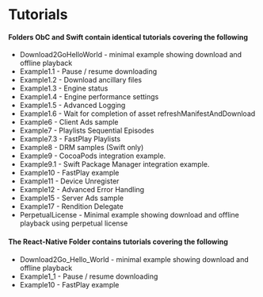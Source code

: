 Tutorials
=======================================

#### Folders ObC and Swift contain identical tutorials covering the following

* Download2GoHelloWorld - minimal example showing download and offline playback
* Example1.1 - Pause / resume downloading
* Example1.2 - Download ancillary files
* Example1.3 - Engine status
* Example1.4 - Engine performance settings
* Example1.5 - Advanced Logging
* Example1.6 - Wait for completion of asset refreshManifestAndDownload
* Example6 - Client Ads sample
* Example7 - Playlists Sequential Episodes
* Example7.3 - FastPlay Playlists
* Example8 - DRM samples (Swift only)
* Example9 - CocoaPods integration example.
* Example9.1 - Swift Package Manager integration example.
* Example10 - FastPlay example
* Example11 - Device Unregister
* Example12 - Advanced Error Handling
* Example15 - Server Ads sample
* Example17 - Rendition Delegate
* PerpetualLicense - Minimal example showing download and offline playback using perpetual license

#### The React-Native Folder contains tutorials covering the following

* Download2Go_Hello_World - minimal example showing download and offline playback
* Example1_1 - Pause / resume downloading
* Example10 - FastPlay example
